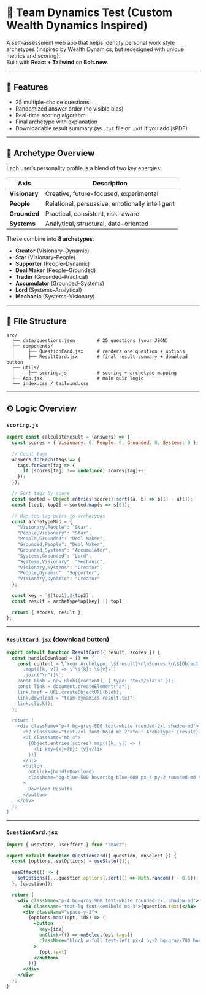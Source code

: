 # 🔮 Team Dynamics Test (Custom Wealth Dynamics Inspired)

A self-assessment web app that helps identify personal work style archetypes (inspired by Wealth Dynamics, but redesigned with unique metrics and scoring).  
Built with **React + Tailwind** on **Bolt.new**.

---

## 🚀 Features

- 25 multiple-choice questions  
- Randomized answer order (no visible bias)  
- Real-time scoring algorithm  
- Final archetype with explanation  
- Downloadable result summary (as `.txt` file or `.pdf` if you add jsPDF)

---

## 🧠 Archetype Overview

Each user’s personality profile is a blend of two key energies:

| Axis | Description |
|------|--------------|
| **Visionary** | Creative, future-focused, experimental |
| **People** | Relational, persuasive, emotionally intelligent |
| **Grounded** | Practical, consistent, risk-aware |
| **Systems** | Analytical, structural, data-oriented |

These combine into **8 archetypes**:

- **Creator** (Visionary–Dynamic)
- **Star** (Visionary–People)
- **Supporter** (People–Dynamic)
- **Deal Maker** (People–Grounded)
- **Trader** (Grounded–Practical)
- **Accumulator** (Grounded–Systems)
- **Lord** (Systems–Analytical)
- **Mechanic** (Systems–Visionary)

---

## 🧩 File Structure

```
src/
  ├── data/questions.json        # 25 questions (your JSON)
  ├── components/
  │     ├── QuestionCard.jsx     # renders one question + options
  │     ├── ResultCard.jsx       # final result summary + download button
  ├── utils/
  │     ├── scoring.js           # scoring + archetype mapping
  ├── App.jsx                    # main quiz logic
  └── index.css / tailwind.css
```

---

## ⚙️ Logic Overview

### `scoring.js`
```js
export const calculateResult = (answers) => {
  const scores = { Visionary: 0, People: 0, Grounded: 0, Systems: 0 };

  // Count tags
  answers.forEach(tags => {
    tags.forEach(tag => {
      if (scores[tag] !== undefined) scores[tag]++;
    });
  });

  // Sort tags by score
  const sorted = Object.entries(scores).sort((a, b) => b[1] - a[1]);
  const [top1, top2] = sorted.map(s => s[0]);

  // Map top tag pairs to archetypes
  const archetypeMap = {
    "Visionary,People": "Star",
    "People,Visionary": "Star",
    "People,Grounded": "Deal Maker",
    "Grounded,People": "Deal Maker",
    "Grounded,Systems": "Accumulator",
    "Systems,Grounded": "Lord",
    "Systems,Visionary": "Mechanic",
    "Visionary,Systems": "Creator",
    "People,Dynamic": "Supporter",
    "Visionary,Dynamic": "Creator"
  };

  const key = `${top1},${top2}`;
  const result = archetypeMap[key] || top1;

  return { scores, result };
};
```

---

### `ResultCard.jsx` (download button)
```jsx
export default function ResultCard({ result, scores }) {
  const handleDownload = () => {
    const content = \`Your Archetype: \${result}\n\nScores:\n\${Object.entries(scores)
      .map(([k, v]) => \`\${k}: \${v}\`)
      .join("\n")}\`;
    const blob = new Blob([content], { type: "text/plain" });
    const link = document.createElement("a");
    link.href = URL.createObjectURL(blob);
    link.download = "team-dynamics-result.txt";
    link.click();
  };

  return (
    <div className="p-4 bg-gray-800 text-white rounded-2xl shadow-md">
      <h2 className="text-2xl font-bold mb-2">Your Archetype: {result}</h2>
      <ul className="mb-4">
        {Object.entries(scores).map(([k, v]) => (
          <li key={k}>{k}: {v}</li>
        ))}
      </ul>
      <button
        onClick={handleDownload}
        className="bg-blue-500 hover:bg-blue-600 px-4 py-2 rounded-md text-white"
      >
        Download Results
      </button>
    </div>
  );
}
```

---

### `QuestionCard.jsx`
```jsx
import { useState, useEffect } from "react";

export default function QuestionCard({ question, onSelect }) {
  const [options, setOptions] = useState([]);

  useEffect(() => {
    setOptions([...question.options].sort(() => Math.random() - 0.5));
  }, [question]);

  return (
    <div className="p-4 bg-gray-900 text-white rounded-2xl shadow-md">
      <h3 className="text-lg font-semibold mb-3">{question.text}</h3>
      <div className="space-y-2">
        {options.map((opt, idx) => (
          <button
            key={idx}
            onClick={() => onSelect(opt.tags)}
            className="block w-full text-left px-4 py-2 bg-gray-700 hover:bg-gray-600 rounded-md"
          >
            {opt.text}
          </button>
        ))}
      </div>
    </div>
  );
}
```
